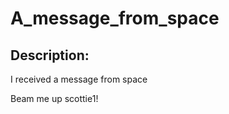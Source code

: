 
# A_message_from_space
## Description:
<p>I received a message from space</p>
<p>Beam me up scottie1!</p>
<br>

